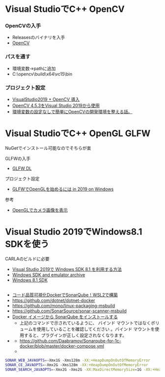 # Visual StudioでC++ OpenCV

### OpenCVの入手
- Releasesのバイナリを入手
- [OpenCV](https://opencv.org/releases/)

### パスを通す
- 環境変数→pathに追加
- C:\opencv\build\x64\vc15\bin

### プロジェクト設定
- [VisualStudio2019 + OpenCV 導入](https://qiita.com/koteko/items/60936f34f21d7decf0b5)
- [OpenCV 4.5.3をVisual Studio 2019から使用](https://qiita.com/h-adachi/items/aad3401b8900438b2acd)
- [環境変数の設定なしで簡単にOpenCVの開発環境を整える話。](https://veresk.hatenablog.com/entry/2020/03/02/183000#%E3%83%A9%E3%82%A4%E3%83%96%E3%83%A9%E3%83%AA%E3%83%87%E3%82%A3%E3%83%AC%E3%82%AF%E3%83%88%E3%83%AA%E3%81%AE%E6%8C%87%E5%AE%9A%E3%82%92%E3%81%97%E3%82%88%E3%81%86)

# Visual StudioでC++ OpenGL GLFW
NuGetでインストール可能なのでそちらが楽

GLFWの入手
- [GLFW DL](https://www.glfw.org/download.html)

プロジェクト設定
-  [GLFWでOpenGLを始めるには in 2019 on Windows](https://qiita.com/kcha4tsubuyaki/items/7d6388129714ca6c48ea)

参考 
- [OpenGLでカメラ画像を表示](https://13mzawa2.hateblo.jp/entry/2016/08/04/210552)

# Visual Studio 2019でWindows8.1 SDKを使う
CARLAのビルドに必要

- [Visual Studio 2019で Windows SDK 8.1 を利用する方法](https://kagasu.hatenablog.com/entry/2019/05/08/223709)
- [Windows SDK and emulator archive](https://developer.microsoft.com/en-us/windows/downloads/sdk-archive/)
- [Windows 8.1 SDK](https://go.microsoft.com/fwlink/p/?LinkId=323507)


##
- [コード品質可視化DockerでSonarQube！WSL2で構築](https://tech.walkit.net/docker-sonarqube)
- https://github.com/dotnet/dotnet-docker
- https://github.com/mono/linux-packaging-msbuild
- https://github.com/SonarSource/sonar-scanner-msbuild
- [Docker イメージから SonarQube をインストールする](https://docs.sonarsource.com/sonarqube/9.9/setup-and-upgrade/install-the-server/#installing-sonarqube-from-the-docker-image)
  - 上記のコマンドで示されているように、 バインド マウントではなくボリュームを使用していることを確認してください 。バインド マウントを使用すると、プラグインが正しく設定されなくなります。
- [](https://community.sonarsource.com/t/environment-variables-documentation-with-missing-placeholders/34848)
  - https://github.com/Daabramov/Sonarqube-for-1c-docker/blob/master/docker-compose.yml
  - 
```bash
SONAR_WEB_JAVAOPTS=-Xmx1G -Xms128m -XX:+HeapDumpOnOutOfMemoryError
SONAR_CE_JAVAOPTS=-Xmx2G -Xms128m -XX:+HeapDumpOnOutOfMemoryError
SONAR_SEARCH_JAVAOPTS=-Xmx2G -Xms2G -XX:MaxDirectMemorySize=1G -XX:+HeapDumpOnOutOfMemoryError
```
